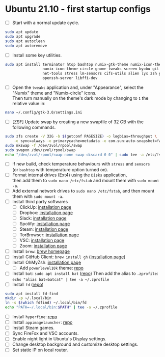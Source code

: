 # Ubuntu 21.10 - first startup configs

- [ ] Start with a normal update cycle.

```bash
sudo apt update
sudo apt upgrade
sudo apt autoclean
sudo apt autoremove
```

- [ ] Install some key utilities.

```bash
sudo apt install terminator htop bashtop numix-gtk-theme numix-icon-theme \
                 numix-icon-theme-circle gnome-tweaks screen byobu git inkscape \
                 net-tools stress lm-sensors cifs-utils alien lyx zsh gimp vlc \
                 openssh-server libffi-dev
```

- [ ] Open the `tweaks` application and, under "Appearance", select the "Numix" theme and "Numix-circle" icons.  
   Then turn manually on the theme's dark mode by changing to `1` the relative value in:

```bash
nano ~/.config/gtk-3.0/settings.ini
```

- [ ] [ZSF] Update swap by creating a new swapfile of 32 GB with the following commands.

```bash
sudo zfs create -V 32G -b $(getconf PAGESIZE) -o logbias=throughput \
    -o sync=always -o primarycache=metadata -o com.sun:auto-snapshot=false rpool/swap
sudo mkswap -f /dev/zvol/rpool/swap
sudo swapon /dev/zvol/rpool/swap
echo "/dev/zvol/rpool/swap none swap discard 0 0" | sudo tee -a /etc/fstab
```

- [ ] If new build, check temperature behaviours with `stress` and `sensors`  
   (or `bashtop` with temperature option turned on).
- [ ] Format internal drives (Ext4) using the `Disks` application,  
   then add them to `sudo nano /etc/fstab` and mount them with `sudo mount -a`.
- [ ] Add external network drives to `sudo nano /etc/fstab`, and then mount them with `sudo mount -a`.
- [ ] Install third party softwares
  - [ ] ClickUp: [installation page](https://clickup.com/download#desktop)
  - [ ] Dropbox: [installation page](https://www.dropbox.com/install)
  - [ ] Slack: [installation page](https://slack.com/downloads/linux)
  - [ ] Spotify: [installation page](https://www.spotify.com/se/download/linux/)
  - [ ] Steam: [installation page](https://store.steampowered.com/about/)
  - [ ] TorBrowser: [installation page](https://www.torproject.org/download/)
  - [ ] VSC: [installation page](https://code.visualstudio.com/)
  - [ ] Zoom: [installation page](https://zoom.us/download#client_4meeting)

- [ ] Install `brew`: [brew homepage](https://brew.sh)
- [ ] Install GitHub Client: `brew install gh` ([installation page](https://github.com/cli/cli#installation))
- [ ] Install OhMyZsh: [installation page](https://ohmyz.sh/#install)
  - [ ] Add `powerlevel10k` theme: [repo](https://github.com/romkatv/powerlevel10k)

- [ ] Install `bat`: `sudo apt install bat` ([repo](https://github.com/sharkdp/bat#installation))
    Then add the alias to `.zprofile`: `echo "alias bat=batcat" | tee -a ~/.zprofile`
- [ ] Install `fd` ([repo](https://github.com/sharkdp/fd#installation))

```bash
sudo apt install fd-find
mkdir -p ~/.local/bin
ln -s $(which fdfind) ~/.local/bin/fd
echo "PATH=~/.local/bin:$PATH" | tee -a ~/.zprofile
```

- [ ] Install `hyperfine`: [repo](https://github.com/sharkdp/hyperfine/releases)
- [ ] Install `appimagelauncher`: [repo](https://github.com/TheAssassin/AppImageLauncher/wiki/Install-on-Ubuntu-or-Debian)
- [ ] Install Steam games.
- [ ] Sync FireFox and VSC accounts.
- [ ] Enable night light in Ubuntu's Display settings.
- [ ] Change desktop background and customize desktop settings.
- [ ] Set static IP on local router.
